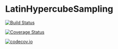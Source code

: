 # LatinHypercubeSampling

[![Build Status](https://travis-ci.org/mrurq/LatinHypercubeSampling.jl.svg?branch=master)](https://travis-ci.org/mrurq/LatinHypercubeSampling.jl)

[![Coverage Status](https://coveralls.io/repos/mrurq/LatinHypercubeSampling.jl/badge.svg?branch=master&service=github)](https://coveralls.io/github/mrurq/LatinHypercubeSampling.jl?branch=master)

[![codecov.io](http://codecov.io/github/mrurq/LatinHypercubeSampling.jl/coverage.svg?branch=master)](http://codecov.io/github/mrurq/LatinHypercubeSampling.jl?branch=master)

